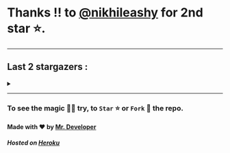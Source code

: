 # Thanks !! to [@nikhileashy](https://github.com/nikhileashy) for 2nd star ⭐.
---

## Last 2 stargazers :
<details><summary></summary>

No. | Profile Pic | Username | Star Number ⭐
| :---: | :---: | :---: | :---:
1. | <img src='https://avatars.githubusercontent.com/u/70377480?v=4'> | [@nikhileashy](https://github.com/nikhileashy) | 2
2. | <img src='https://avatars.githubusercontent.com/u/86344856?v=4'> | [@AmirulAndalib](https://github.com/AmirulAndalib) | 1

</details>

---
### To see the magic 🧚‍♂️ try, to `Star` ⭐ or `Fork` 🍴 the repo.
#### Made with ❤️ by [Mr. Developer](https://github.com/MrBotDeveloper)
##### Hosted on [Heroku](https://heroku.com)